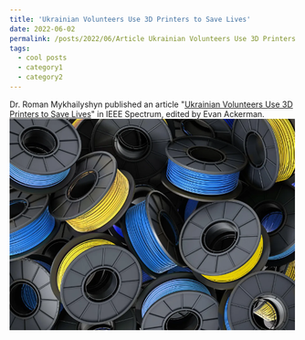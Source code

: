 ```yaml
---
title: 'Ukrainian Volunteers Use 3D Printers to Save Lives'
date: 2022-06-02
permalink: /posts/2022/06/Article Ukrainian Volunteers Use 3D Printers to Save Lives/
tags:
  - cool posts
  - category1
  - category2
---
```

Dr. Roman Mykhailyshyn published an article "[Ukrainian Volunteers Use 3D Printers to Save Lives](https://spectrum.ieee.org/ukraine-3d-printing)" in IEEE Spectrum, edited by Evan Ackerman.
<br/><img src='/images/art_spectrum.png' width='500'>